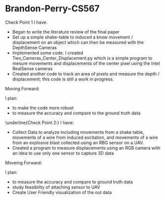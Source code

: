 # Brandon-Perry-CS567

Check Point 1
I have:
  - Began to write the literature review of the final paper
  - Set up a simple shake-table to induced a know movement / displacement on an object which can then be measured with the DepthSense Cameras
  - Implemented some code. I created Two_Cameras_Center_Displacement.py which is a simple program to mesure movements and displacements of the center pixel using the Intel RealSense cameras
  - Created another code to track an area of pixels and measure the depth / displacement; this code is still a work in progress.
  
  Moving Forward:
  
  I plan:
  - to make the code more robust
  - to measure the accuracy and compare to the ground truth data
    
    
\underline{Check Point 2:}
I have:
  - Collect Data to analyze including movements from a shake table, movements of a wire from induced excitation, and movements of a wire from an explosive blast collected using an RBG sensor on a UAV.
  - Created a program to measure displacements using an RGB camera with an idea to use only one sensor to capture 3D data
  
  Moveing Forward:
  
  I plan:
  - to measure the accuracy and compare to ground truth data
  - study feasibility of attaching sensor to UAV
  - Create User Friendly visualization of the out data
